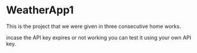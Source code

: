 # WeatherApp1
This is the project that we were given in three consecutive home works.

incase the API key expires or not working you can test it using your own API key.
